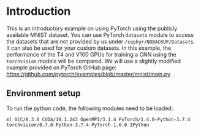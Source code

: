 # Introduction

This is an introductory example on using PyTorch using the publicly available MNIST dataset. You can use PyTorch `datasets` module to access the datasets that are 
not provided by us under `/cephyr/NOBACKUP/Datasets`. It can also be used for your custom datasets. 
In this example, the performance of the T4 and V100 GPUs for training a CNN using the `torchvision` models will be compared. We will use a slightly modified example 
provided on PyTorch GitHub page: <https://github.com/pytorch/examples/blob/master/mnist/main.py>.

## Environment setup

To run the python code, the following modules need to be loaded:

`ml GCC/8.3.0 CUDA/10.1.243 OpenMPI/3.1.4 PyTorch/1.4.0-Python-3.7.4 torchvision/0.7.0-Python-3.7.4-PyTorch-1.6.0 IPython`
